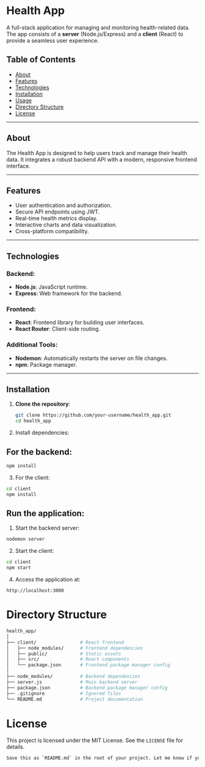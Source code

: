 # Health App

A full-stack application for managing and monitoring health-related data. The app consists of a **server** (Node.js/Express) and a **client** (React) to provide a seamless user experience.

## Table of Contents

- [About](#about)
- [Features](#features)
- [Technologies](#technologies)
- [Installation](#installation)
- [Usage](#usage)
- [Directory Structure](#directory-structure)
- [License](#license)

---

## About

The Health App is designed to help users track and manage their health data. It integrates a robust backend API with a modern, responsive frontend interface.

---

## Features

- User authentication and authorization.
- Secure API endpoints using JWT.
- Real-time health metrics display.
- Interactive charts and data visualization.
- Cross-platform compatibility.

---

## Technologies

### Backend:
- **Node.js**: JavaScript runtime.
- **Express**: Web framework for the backend.

### Frontend:
- **React**: Frontend library for building user interfaces.
- **React Router**: Client-side routing.

### Additional Tools:
- **Nodemon**: Automatically restarts the server on file changes.
- **npm**: Package manager.

---

## Installation

1. **Clone the repository**:
   ```bash
   git clone https://github.com/your-username/health_app.git
   cd health_app

2. Install dependencies:

## For the backend:

```bash
npm install
```
3. For the client:

```bash
cd client
npm install
```
## Run the application:

1. Start the backend server:

```bash
nodemon server
```
2. Start the client:

```bash
cd client
npm start
```
4. Access the application at:

`http://localhost:3000`

# Directory Structure

```bash
health_app/
│
├── client/                # React frontend
│   ├── node_modules/      # Frontend dependencies
│   ├── public/            # Static assets
│   ├── src/               # React components
│   └── package.json       # Frontend package manager config
│
├── node_modules/          # Backend dependencies
├── server.js              # Main backend server
├── package.json           # Backend package manager config
├── .gitignore             # Ignored files
└── README.md              # Project documentation
```

# License
This project is licensed under the MIT License. See the `LICENSE` file for details.
```bash
Save this as `README.md` in the root of your project. Let me know if you need any adjustments!
```